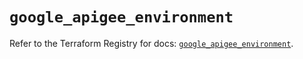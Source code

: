 # `google_apigee_environment`

Refer to the Terraform Registry for docs: [`google_apigee_environment`](https://registry.terraform.io/providers/hashicorp/google-beta/6.50.0/docs/resources/google_apigee_environment).

